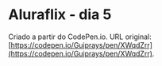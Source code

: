 # Aluraflix - dia 5

Criado a partir do CodePen.io. URL original: [https://codepen.io/Guiprays/pen/XWqdZrr](https://codepen.io/Guiprays/pen/XWqdZrr).

